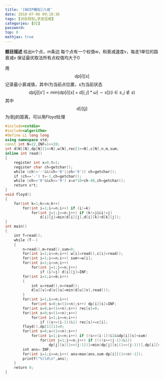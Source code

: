 ```yaml
---
title: '[NOIP模拟]八戒'
date: 2018-07-06 09:18:36
tags: [动态规划,状态压缩]
categories: [OI]
password:
top: 0
mathjax: true
---
```

**题目描述** 
给出n个点，m条边
每个点有一个权值w，和衰减速度v，每走1单位的路衰减v
保证最优取法所有点权值均大于0

用$$dp\left [i  \right ]\left [ s \right ]$$记录最小衰减值，其中*i*为当前点位置，*s*为当前状态
$$
dp\left [  j\right ]\left [{s}'  \right ] =min\left \{ dp\left [  i\right ]\left [  s\right ] +d\left [ i,j \right ]*\omega \left [ \sim s \right ]\right \}\left ( i\in s,j\notin s \right )
$$
其中$$d\left [ i \right ]\left [  j\right ]$$为*i*到*j*的距离，可以用*Floyd*处理
<!--more-->
```c++
#include<cstdio>
#include<algorithm>
#define LL long long
using namespace std;
const int N=22,INF=1<<20;
int d[N][N],dp[N][1<<N],w[N],rec[1<<N],c[N],n,m,sum;
inline int read()
{
    register int x=0,t=1;
    register char ch=getchar();
    while (ch!='-'&&(ch<'0'||ch>'9')) ch=getchar();
    if (ch=='-') t=-1,ch=getchar();
    while (ch>='0'&&ch<='9') x=x*10+ch-48,ch=getchar();
    return x*t;
}
void floyd()
{
    for(int k=1;k<=n;k++)
        for(int i=1;i<=n;i++) if (i!=k)
            for(int j=1;j<=n;j++) if (k!=j&&i!=j)
                d[i][j]=min(d[i][j],d[i][k]+d[k][j]); 
}
int main()
{
    int T=read();
    while (T--)
    {
        n=read(),m=read(),sum=0;
        for(int i=1;i<=n;i++) w[i]=read(),c[i]=read();
        for(int i=1;i<=n;i++) sum+=w[i];
        for(int i=1;i<=n;i++)
            for(int j=1;j<=n;j++)
                if (i!=j) d[i][j]=INF;
        for(int i=1;i<=m;i++)
        {
            int u=read(),v=read();
            d[u][v]=d[v][u]=min(d[u][v],read());
        }
        for(int i=1;i<=n;i++)
            for(int s=0;s<(1<<n);s++) dp[i][s]=INF;
        for(int s=0;s<(1<<n);s++) rec[s]=0;
        for(int s=0;s<(1<<n);s++)
            for(int i=1;i<=n;i++)
                if ((s>>(i-1))&1) rec[s]+=c[i];
        floyd(),dp[1][1]=0;
        for(int s=0;s<(1<<n);s++)
            for(int i=1;i<=n;i++) if ((s>>(i-1))&1&&dp[i][s]<sum)
                for(int j=1;j<=n;j++) if (!((s>>(j-1))&1))
                    dp[j][s|(1<<(j-1))]=min(dp[j][s|(1<<(j-1))],dp[i][s]+rec[(1<<n)-1-s]*d[i][j]);
        int ans=-INF;
        for(int i=1;i<=n;i++) ans=max(ans,sum-dp[i][(1<<n)-1]);
        printf("%lld\n",ans);
    } 
    return 0;
}
```

